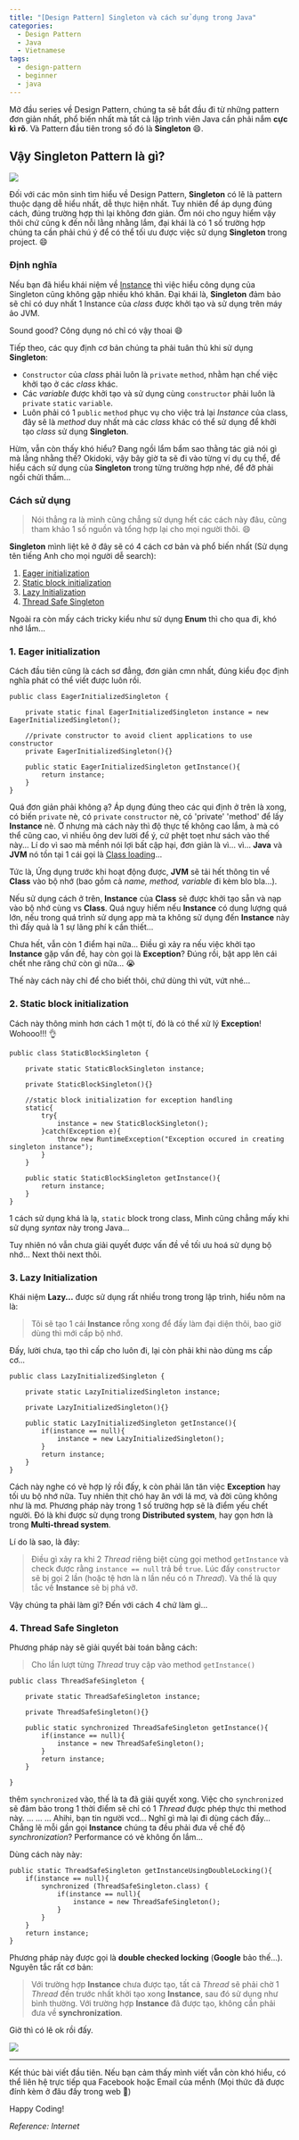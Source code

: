 ```yaml
---
title: "[Design Pattern] Singleton và cách sử dụng trong Java"
categories:
  - Design Pattern
  - Java
  - Vietnamese
tags:
  - design-pattern
  - beginner
  - java
---
```


Mở đầu series về Design Pattern, chúng ta sẽ bắt đầu đi từ những pattern đơn giản nhất, phổ biến nhất mà tất cả lập trình viên Java cần phải nắm **cực kì rõ**. Và Pattern đầu tiên trong số đó là **Singleton** :smile:.
## Vậy Singleton Pattern là gì?
![](http://cdn.journaldev.com/wp-content/uploads/2013/03/java-singleton-pattern.jpg)

Đối với các môn sinh tìm hiểu về Design Pattern, **Singleton** có lẽ là pattern thuộc dạng dễ hiểu nhất, dễ thực hiện nhất. Tuy nhiên để áp dụng đúng cách, đúng trường hợp thì lại không đơn giản. Ờm nói cho nguy hiểm vậy thôi chứ cũng k đến nỗi lằng nhằng lắm, đại khái là có 1 số trường hợp chúng ta cần phải chú ý để có thể tối ưu được việc sử dụng **Singleton** trong project. :smile:

### Định nghĩa
Nếu bạn đã hiểu khái niệm về [Instance](https://en.wikipedia.org/wiki/Instance_(computer_science)) thì việc hiểu công dụng của Singleton cũng không gặp nhiều khó khăn. Đại khái là, **Singleton** đảm bảo sẽ chỉ có duy nhất 1 Instance của _class_ được khởi tạo và sử dụng trên máy ảo JVM.

Sound good? Công dụng nó chỉ có vậy thoai :smile:

Tiếp theo, các quy định cơ bản chúng ta phải tuân thủ khi sử dụng **Singleton**:

- `Constructor` của _class_ phải luôn là `private` `method`, nhằm hạn chế việc khởi tạo ở các _class_ khác.
- Các _variable_ được khởi tạo và sử dụng cùng `constructor` phải luôn là `private` `static` `variable`.
- Luôn phải có 1 `public` `method` phục vụ cho việc trả lại _Instance_ của class, đây sẽ là _method_ duy nhất mà các _class_ khác có thể sử dụng để khởi tạo _class_ sử dụng **Singleton**.

Hừm, vẫn còn thấy khó hiểu? Đang ngồi lẩm bẩm sao thằng tác giả nói gì mà lằng nhằng thế? Okidoki, vậy bây giờ ta sẽ đi vào từng ví dụ cụ thể, để hiểu cách sử dụng của **Singleton** trong từng trường hợp nhé, để đỡ phải ngồi chửi thầm...

### Cách sử dụng
> Nói thẳng ra là mình cũng chẳng sử dụng hết các cách này đâu, cũng tham khảo 1 số nguồn và tổng hợp lại cho mọi người thôi. :smile:

**Singleton** mình liệt kê ở đây sẽ có 4 cách cơ bản và phổ biến nhất (Sử dụng tên tiếng Anh cho mọi người dễ search):

1. [Eager initialization](#1-eager-initialization)
2. [Static block initialization](#2-static-block-initialization)
3. [Lazy Initialization](#3-lazy-initialization)
4. [Thread Safe Singleton](#4-thread-safe-singleton)

Ngoài ra còn mấy cách tricky kiểu như sử dụng **Enum** thì cho qua đi, khó nhớ lắm...

### 1. Eager initialization

Cách đầu tiên cũng là cách sơ đẳng, đơn giản cmn nhất, đúng kiểu đọc định nghĩa phát có thể viết được luôn rồi.

```
public class EagerInitializedSingleton {

    private static final EagerInitializedSingleton instance = new EagerInitializedSingleton();

    //private constructor to avoid client applications to use constructor
    private EagerInitializedSingleton(){}

    public static EagerInitializedSingleton getInstance(){
        return instance;
    }
}
```

Quá đơn giản phải không ạ? Áp dụng đúng theo các qui định ở trên là xong, có biến `private` nè, có `private` `constructor` nè, có 'private' 'method' để lấy **Instance** nè. Ờ nhưng mà cách này thì độ thực tế không cao lắm, à mà có thể cũng cao, vì nhiều ông dev lười để ý, cứ phệt toẹt như sách vào thế này... Lí do vì sao mà mềnh nói lợi bất cập hại, đơn giản là vì... vì... **Java** và **JVM** nó tồn tại 1 cái gọi là [Class loading](http://www.onjava.com/pub/a/onjava/2005/01/26/classloading.html)...

Tức là, Ứng dụng trước khi hoạt động được, **JVM** sẽ tải hết thông tin về **Class** vào bộ nhớ (bao gồm cả _name, method, variable_ đi kèm blo bla...).

Nếu sử dụng cách ở trên, **Instance** của **Class** sẽ được khởi tạo sẵn và nạp vào bộ nhớ cùng vs **Class**. Quá nguy hiểm nếu **Instance** có dung lượng quá lớn, nếu trong quá trình sử dụng app mà ta không sử dụng đến **Instance** này thì đấy quả là 1 sự lãng phí k cần thiết...

Chưa hết, vẫn còn 1 điểm hại nữa... Điều gì xảy ra nếu việc khởi tạo **Instance** gặp vấn đề, hay còn gọi là **Exception**? Đúng rồi, bật app lên cái chết nhe răng chứ còn gì nữa... :sob:

Thế này cách này chỉ để cho biết thôi, chứ dùng thì vứt, vứt nhé...

### 2. Static block initialization
Cách này thông minh hơn cách 1 một tí, đó là có thể xử lý **Exception**! Wohooo!!! :ok_hand:


```
public class StaticBlockSingleton {

    private static StaticBlockSingleton instance;

    private StaticBlockSingleton(){}

    //static block initialization for exception handling
    static{
        try{
            instance = new StaticBlockSingleton();
        }catch(Exception e){
            throw new RuntimeException("Exception occured in creating singleton instance");
        }
    }

    public static StaticBlockSingleton getInstance(){
        return instance;
    }
}
```

1 cách sử dụng khá là lạ, `static` block trong class, Mình cũng chẳng mấy khi sử dụng _syntax_ này trong Java...

Tuy nhiên nó vẫn chưa giải quyết được vấn đề về tối ưu hoá sử dụng bộ nhớ... Next thôi next thôi.

### 3. Lazy Initialization
Khái niệm **Lazy...** được sử dụng rất nhiều trong trong lập trình, hiểu nôm na là:

> Tôi sẽ tạo 1 cái **Instance** rỗng xong để đấy làm đại diện thôi, bao giờ dùng thì mới cấp bộ nhớ.

Đấy, lười chưa, tạo thì cấp cho luôn đi, lại còn phải khi nào dùng ms cấp cơ...

```
public class LazyInitializedSingleton {

    private static LazyInitializedSingleton instance;

    private LazyInitializedSingleton(){}

    public static LazyInitializedSingleton getInstance(){
        if(instance == null){
            instance = new LazyInitializedSingleton();
        }
        return instance;
    }
}
```
Cách này nghe có vẻ hợp lý rồi đấy, k còn phải lăn tăn việc **Exception** hay tối ưu bộ nhớ nữa. Tuy nhiên thịt chó hay ăn với lá mơ, và đời cũng không như là mơ. Phương pháp này trong 1 số trường hợp sẽ là điểm yếu chết người. Đó là khi được sử dụng trong **Distributed system**, hay gọn hơn là trong **Multi-thread system**.

Lí do là sao, là đây:
> Điều gì xảy ra khi 2 _Thread_ riêng biệt cùng gọi method `getInstance` và check được rằng `instance == null` trả bề `true`. Lúc đấy `constructor` sẽ bị gọi 2 lần (hoặc tệ hơn là n lần nếu có n _Thread_). Và thế là quy tắc về **Instance** sẽ bị phá vỡ.

Vậy chúng ta phải làm gì? Đến với cách 4 chứ làm gì...

### 4. Thread Safe Singleton
Phương pháp này sẽ giải quyết bài toán bằng cách:
> Cho lần lượt từng _Thread_ truy cập vào method `getInstance()`

```
public class ThreadSafeSingleton {

    private static ThreadSafeSingleton instance;

    private ThreadSafeSingleton(){}

    public static synchronized ThreadSafeSingleton getInstance(){
        if(instance == null){
            instance = new ThreadSafeSingleton();
        }
        return instance;
    }

}
```

thêm `synchronized` vào, thế là ta đã giải quyết xong. Việc cho `synchronized` sẽ đảm bảo trong 1 thời điểm sẽ chỉ có 1 _Thread_ được phép thực thi method này.
...
...
...
Ahihi, bạn tin người vcd... Nghĩ gì mà lại đi dùng cách đấy... Chẳng lẽ mỗi gần gọi **Instance** chúng ta đều phải đưa về chế độ _synchronization_? Performance có vẻ không ổn lắm...

Dùng cách này này:

```
public static ThreadSafeSingleton getInstanceUsingDoubleLocking(){
    if(instance == null){
        synchronized (ThreadSafeSingleton.class) {
            if(instance == null){
                instance = new ThreadSafeSingleton();
            }
        }
    }
    return instance;
}
```
Phương pháp này được gọi là **double checked locking** (**Google** bảo thế...). Nguyên tắc rất cơ bản:
> Với trường hợp **Instance** chưa được tạo, tất cả _Thread_ sẽ phải chờ 1 _Thread_ đến trước nhất khởi tạo xong **Instance**, sau đó sử dụng như bình thường.
> Với trường hợp **Instance** đã được tạo, không cần phải đưa về **synchronization**.

Giờ thì có lẽ ok rồi đấy.

![](https://cdn.meme.am/cache/instances/folder847/250x250/41665847/too-damn-high-the-number-of-singletons-in-our-codebase-is-too-damn-high.jpg)

---

Kết thúc bài viết đầu tiên. Nếu bạn cảm thấy mình viết vẫn còn khó hiểu, có thể liên hệ trực tiếp qua Facebook hoặc Email của mềnh (Mọi thức đã được đính kèm ở đâu đấy trong web :see_no_evil:)

Happy Coding!

_Reference: Internet_
